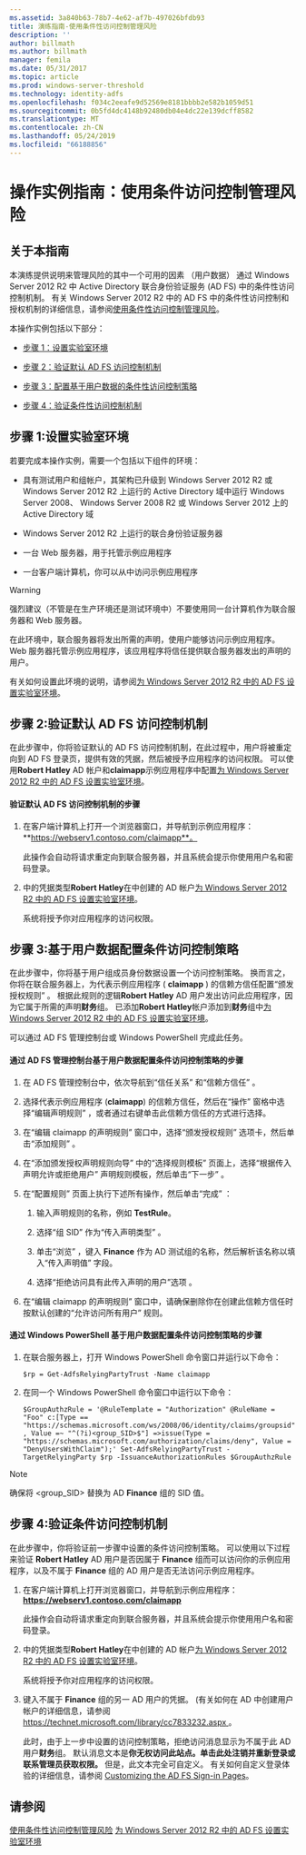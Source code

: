 ```yaml
---
ms.assetid: 3a840b63-78b7-4e62-af7b-497026bfdb93
title: 演练指南-使用条件性访问控制管理风险
description: ''
author: billmath
ms.author: billmath
manager: femila
ms.date: 05/31/2017
ms.topic: article
ms.prod: windows-server-threshold
ms.technology: identity-adfs
ms.openlocfilehash: f034c2eeafe9d52569e8181bbbb2e582b1059d51
ms.sourcegitcommit: 0b5fd4dc4148b92480db04e4dc22e139dcff8582
ms.translationtype: MT
ms.contentlocale: zh-CN
ms.lasthandoff: 05/24/2019
ms.locfileid: "66188856"
---
```

# <a name="walkthrough-guide-manage-risk-with-conditional-access-control"></a>操作实例指南：使用条件访问控制管理风险




## <a name="about-this-guide"></a>关于本指南
本演练提供说明来管理风险的其中一个可用的因素 （用户数据） 通过 Windows Server 2012 R2 中 Active Directory 联合身份验证服务 (AD FS) 中的条件性访问控制机制。 有关 Windows Server 2012 R2 中的 AD FS 中的条件性访问控制和授权机制的详细信息，请参阅[使用条件性访问控制管理风险](../../ad-fs/operations/Manage-Risk-with-Conditional-Access-Control.md)。

本操作实例包括以下部分：

-   [步骤 1：设置实验室环境](../../ad-fs/operations/Walkthrough-Guide--Manage-Risk-with-Conditional-Access-Control.md#BKMK_1)

-   [步骤 2：验证默认 AD FS 访问控制机制](../../ad-fs/operations/Walkthrough-Guide--Manage-Risk-with-Conditional-Access-Control.md#BKMK_2)

-   [步骤 3：配置基于用户数据的条件性访问控制策略](../../ad-fs/operations/Walkthrough-Guide--Manage-Risk-with-Conditional-Access-Control.md#BKMK_3)

-   [步骤 4：验证条件性访问控制机制](../../ad-fs/operations/Walkthrough-Guide--Manage-Risk-with-Conditional-Access-Control.md#BKMK_4)

## <a name="BKMK_1"></a>步骤 1:设置实验室环境
若要完成本操作实例，需要一个包括以下组件的环境：

-   具有测试用户和组帐户，其架构已升级到 Windows Server 2012 R2 或 Windows Server 2012 R2 上运行的 Active Directory 域中运行 Windows Server 2008、 Windows Server 2008 R2 或 Windows Server 2012 上的 Active Directory 域

-   Windows Server 2012 R2 上运行的联合身份验证服务器

-   一台 Web 服务器，用于托管示例应用程序

-   一台客户端计算机，你可以从中访问示例应用程序

> [!WARNING]
> 强烈建议（不管是在生产环境还是测试环境中）不要使用同一台计算机作为联合服务器和 Web 服务器。

在此环境中，联合服务器将发出所需的声明，使用户能够访问示例应用程序。 Web 服务器托管示例应用程序，该应用程序将信任提供联合服务器发出的声明的用户。

有关如何设置此环境的说明，请参阅[为 Windows Server 2012 R2 中的 AD FS 设置实验室环境](../../ad-fs/deployment/Set-up-the-lab-environment-for-AD-FS-in-Windows-Server-2012-R2.md)。

## <a name="BKMK_2"></a>步骤 2:验证默认 AD FS 访问控制机制
在此步骤中，你将验证默认的 AD FS 访问控制机制，在此过程中，用户将被重定向到 AD FS 登录页，提供有效的凭据，然后被授予应用程序的访问权限。 可以使用**Robert Hatley** AD 帐户和**claimapp**示例应用程序中配置[为 Windows Server 2012 R2 中的 AD FS 设置实验室环境](../../ad-fs/deployment/Set-up-the-lab-environment-for-AD-FS-in-Windows-Server-2012-R2.md)。

#### <a name="to-verify-the-default-ad-fs-access-control-mechanism"></a>验证默认 AD FS 访问控制机制的步骤

1.  在客户端计算机上打开一个浏览器窗口，并导航到示例应用程序： **https://webserv1.contoso.com/claimapp**。

    此操作会自动将请求重定向到联合服务器，并且系统会提示你使用用户名和密码登录。

2.  中的凭据类型**Robert Hatley**在中创建的 AD 帐户[为 Windows Server 2012 R2 中的 AD FS 设置实验室环境](../../ad-fs/deployment/Set-up-the-lab-environment-for-AD-FS-in-Windows-Server-2012-R2.md)。

    系统将授予你对应用程序的访问权限。

## <a name="BKMK_3"></a>步骤 3:基于用户数据配置条件访问控制策略
在此步骤中，你将基于用户组成员身份数据设置一个访问控制策略。 换而言之，你将在联合服务器上，为代表示例应用程序 ( **claimapp** ) 的信赖方信任配置“颁发授权规则”  。 根据此规则的逻辑**Robert Hatley** AD 用户发出访问此应用程序，因为它属于所需的声明**财务**组。 已添加**Robert Hatley**帐户添加到**财务**组中[为 Windows Server 2012 R2 中的 AD FS 设置实验室环境](../../ad-fs/deployment/Set-up-the-lab-environment-for-AD-FS-in-Windows-Server-2012-R2.md)。

可以通过 AD FS 管理控制台或 Windows PowerShell 完成此任务。

#### <a name="to-configure-conditional-access-control-policy-based-on-user-data-via-the-ad-fs-management-console"></a>通过 AD FS 管理控制台基于用户数据配置条件访问控制策略的步骤

1.  在 AD FS 管理控制台中，依次导航到“信任关系”  和“信赖方信任”  。

2.  选择代表示例应用程序 (**claimapp**) 的信赖方信任，然后在“操作”  窗格中选择“编辑声明规则”  ，或者通过右键单击此信赖方信任的方式进行选择。

3.  在“编辑 claimapp 的声明规则”  窗口中，选择“颁发授权规则”  选项卡，然后单击“添加规则”  。

4.  在“添加颁发授权声明规则向导”  中的“选择规则模板”  页面上，选择“根据传入声明允许或拒绝用户”  声明规则模板，然后单击“下一步”  。

5.  在“配置规则”  页面上执行下述所有操作，然后单击“完成”  ：

    1.  输入声明规则的名称，例如 **TestRule**。

    2.  选择“组 SID”  作为“传入声明类型”  。

    3.  单击“浏览”  ，键入 **Finance** 作为 AD 测试组的名称，然后解析该名称以填入“传入声明值”  字段。

    4.  选择“拒绝访问具有此传入声明的用户”选项  。

6.  在“编辑 claimapp 的声明规则”  窗口中，请确保删除你在创建此信赖方信任时按默认创建的“允许访问所有用户”  规则。

#### <a name="to-configure-conditional-access-control-policy-based-on-user-data-via-windows-powershell"></a>通过 Windows PowerShell 基于用户数据配置条件访问控制策略的步骤

1.  在联合服务器上，打开 Windows PowerShell 命令窗口并运行以下命令：


    `$rp = Get-AdfsRelyingPartyTrust -Name claimapp`


2.  在同一个 Windows PowerShell 命令窗口中运行以下命令：


    `$GroupAuthzRule = '@RuleTemplate = "Authorization" @RuleName = "Foo" c:[Type == "https://schemas.microsoft.com/ws/2008/06/identity/claims/groupsid", Value =~ "^(?i)<group_SID>$"] =>issue(Type = "https://schemas.microsoft.com/authorization/claims/deny", Value = "DenyUsersWithClaim");'
    Set-AdfsRelyingPartyTrust -TargetRelyingParty $rp -IssuanceAuthorizationRules $GroupAuthzRule`

> [!NOTE]
> 确保将 <group_SID> 替换为 AD **Finance** 组的 SID 值。

## <a name="BKMK_4"></a>步骤 4:验证条件访问控制机制
在此步骤中，你将验证前一步骤中设置的条件访问控制策略。 可以使用以下过程来验证 **Robert Hatley** AD 用户是否因属于 **Finance** 组而可以访问你的示例应用程序，以及不属于 **Finance** 组的 AD 用户是否无法访问示例应用程序。

1.  在客户端计算机上打开浏览器窗口，并导航到示例应用程序： **https://webserv1.contoso.com/claimapp**

    此操作会自动将请求重定向到联合服务器，并且系统会提示你使用用户名和密码登录。

2.  中的凭据类型**Robert Hatley**在中创建的 AD 帐户[为 Windows Server 2012 R2 中的 AD FS 设置实验室环境](../../ad-fs/deployment/Set-up-the-lab-environment-for-AD-FS-in-Windows-Server-2012-R2.md)。

    系统将授予你对应用程序的访问权限。

3.  键入不属于 **Finance** 组的另一 AD 用户的凭据。 (有关如何在 AD 中创建用户帐户的详细信息，请参阅[ https://technet.microsoft.com/library/cc7833232.aspx ](https://technet.microsoft.com/library/cc783323%28v=ws.10%29.aspx)。

    此时，由于上一步中设置的访问控制策略，拒绝访问消息显示为不属于此 AD 用户**财务**组。 默认消息文本是**你无权访问此站点。单击此处注销并重新登录或联系管理员获取权限。** 但是，此文本完全可自定义。 有关如何自定义登录体验的详细信息，请参阅 [Customizing the AD FS Sign-in Pages](https://technet.microsoft.com/library/dn280950.aspx)。

## <a name="see-also"></a>请参阅
[使用条件性访问控制管理风险](../../ad-fs/operations/Manage-Risk-with-Conditional-Access-Control.md)
[为 Windows Server 2012 R2 中的 AD FS 设置实验室环境](../deployment/Set-up-the-lab-environment-for-AD-FS-in-Windows-Server-2012-R2.md)



